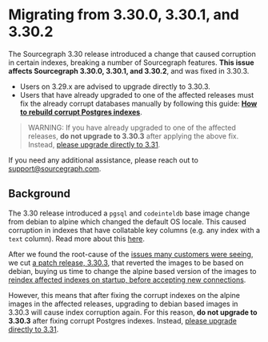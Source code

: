 # Migrating from 3.30.0, 3.30.1, and 3.30.2

The Sourcegraph 3.30 release introduced a change that caused corruption in certain indexes, breaking a number of Sourcegraph features. **This issue affects Sourcegraph 3.30.0, 3.30.1, and 3.30.2**, and was fixed in 3.30.3.

- Users on 3.29.x are advised to upgrade directly to 3.30.3.
- Users that have already upgraded to one of the affected releases must fix the already corrupt databases manually by following this guide: [**How to rebuild corrupt Postgres indexes**](../how-to/rebuild-corrupt-postgres-indexes.md).

> WARNING: If you have already upgraded to one of the affected releases, **do not upgrade to 3.30.3** after applying the above fix. Instead, [please upgrade directly to 3.31](./3_31.md).

If you need any additional assistance, please reach out to [support@sourcegraph.com](mailto:support@sourcegraph.com).

## Background

The 3.30 release introduced a `pgsql` and `codeinteldb` base image change from debian to alpine which changed the default OS locale.
This caused corruption in indexes that have collatable key columns (e.g. any index with a `text` column).
Read more about this [here](https://postgresql.verite.pro/blog/2018/08/27/glibc-upgrade.html).

After we found the root-cause of the [issues many customers were seeing](https://github.com/sourcegraph/sourcegraph/issues/23288), we cut [a patch release, 3.30.3](../../CHANGELOG.md#3-30-3), that reverted the images to be based on debian, buying us time to change the alpine based version of the images to [reindex affected indexes on startup, before accepting new connections](https://github.com/sourcegraph/sourcegraph/issues/23310).

However, this means that after fixing the corrupt indexes on the alpine images in the affected releases, upgrading to debian based images in 3.30.3 will cause index corruption again. For this reason, **do not upgrade to 3.30.3** after fixing corrupt Postgres indexes. Instead, [please upgrade directly to 3.31](./3_31.md).
